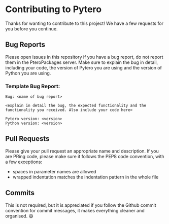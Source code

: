 # Contributing to Pytero
Thanks for wanting to contribute to this project! We have a few requests for you before you continue.

## Bug Reports
Please open issues in this repository if you have a bug report, do not report them in the PteroPackages server. Make sure to explain the bug in detail, including your code, the version of Pytero you are using and the version of Python you are using.

### Template Bug Report:
```
Bug: <name of bug report>

<explain in detail the bug, the expected functionality and the functionality you received. Also include your code here>

Pytero version: <version>
Python version: <version>
```

## Pull Requests
Please give your pull request an appropriate name and description. If you are PRing code, please make sure it follows the PEP8 code convention, with a few exceptions:
- spaces in parameter names are allowed
- wrapped indentation matches the indentation pattern in the whole file

## Commits
This is not required, but it is appreciated if you follow the Github commit convention for commit messages, it makes everything cleaner and organised. 😄
